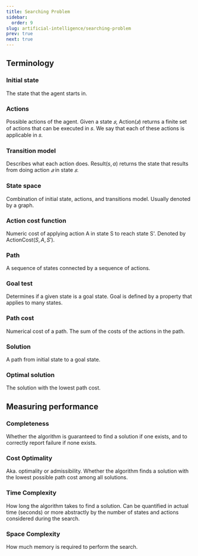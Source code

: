 ```yaml
---
title: Searching Problem
sidebar:
  order: 9
slug: artificial-intelligence/searching-problem
prev: true
next: true
---
```


## Terminology

### Initial state

The state that the agent starts in.

### Actions

Possible actions of the agent. Given a state $𝑠$,
$\text{Action}(𝑠)$ returns a finite set of actions that can be executed in
𝑠. We say that each of these actions is applicable in 𝑠.

### Transition model

Describes what each action does. $\text{Result}(s, a)$ returns the state that results from doing action $𝑎$
in state $𝑠$.

### State space

Combination of initial state, actions, and transitions model. Usually denoted by a graph.

### Action cost function

Numeric cost of applying action A in state S to reach state S'. Denoted by $\text{ActionCost}(S, A, S')$.

### Path

A sequence of states connected by a sequence of actions.

### Goal test

Determines if a given state is a goal state. Goal is defined by a property that applies to many states.

### Path cost

Numerical cost of a path. The sum of the costs of the actions in the path.

### Solution

A path from initial state to a goal state.

### Optimal solution

The solution with the lowest path cost.

## Measuring performance

### Completeness

Whether the algorithm is guaranteed to find a solution if one exists, and to correctly report failure if none exists.

### Cost Optimality

Aka. optimality or admissibility. Whether the algorithm finds a solution with the lowest possible path cost among all solutions.

### Time Complexity

How long the algorithm takes to find a solution. Can be quantified in actual time (seconds) or more abstractly by the number of states and actions considered during the search.

### Space Complexity

How much memory is required to perform the search.

